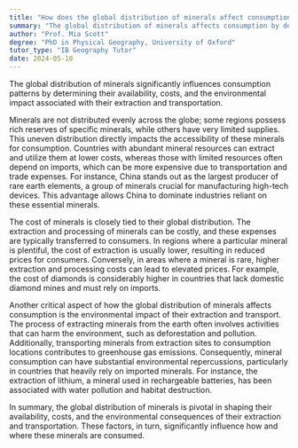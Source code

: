 ```yaml
---
title: "How does the global distribution of minerals affect consumption?"
summary: "The global distribution of minerals affects consumption by determining availability, cost, and the environmental impact of extraction and transport."
author: "Prof. Mia Scott"
degree: "PhD in Physical Geography, University of Oxford"
tutor_type: "IB Geography Tutor"
date: 2024-05-10
---
```


The global distribution of minerals significantly influences consumption patterns by determining their availability, costs, and the environmental impact associated with their extraction and transportation.

Minerals are not distributed evenly across the globe; some regions possess rich reserves of specific minerals, while others have very limited supplies. This uneven distribution directly impacts the accessibility of these minerals for consumption. Countries with abundant mineral resources can extract and utilize them at lower costs, whereas those with limited resources often depend on imports, which can be more expensive due to transportation and trade expenses. For instance, China stands out as the largest producer of rare earth elements, a group of minerals crucial for manufacturing high-tech devices. This advantage allows China to dominate industries reliant on these essential minerals.

The cost of minerals is closely tied to their global distribution. The extraction and processing of minerals can be costly, and these expenses are typically transferred to consumers. In regions where a particular mineral is plentiful, the cost of extraction is usually lower, resulting in reduced prices for consumers. Conversely, in areas where a mineral is rare, higher extraction and processing costs can lead to elevated prices. For example, the cost of diamonds is considerably higher in countries that lack domestic diamond mines and must rely on imports.

Another critical aspect of how the global distribution of minerals affects consumption is the environmental impact of their extraction and transport. The process of extracting minerals from the earth often involves activities that can harm the environment, such as deforestation and pollution. Additionally, transporting minerals from extraction sites to consumption locations contributes to greenhouse gas emissions. Consequently, mineral consumption can have substantial environmental repercussions, particularly in countries that heavily rely on imported minerals. For instance, the extraction of lithium, a mineral used in rechargeable batteries, has been associated with water pollution and habitat destruction.

In summary, the global distribution of minerals is pivotal in shaping their availability, costs, and the environmental consequences of their extraction and transportation. These factors, in turn, significantly influence how and where these minerals are consumed.
    
